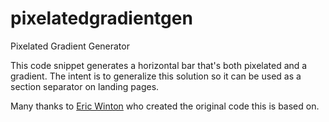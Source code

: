 # pixelatedgradientgen
Pixelated Gradient Generator

This code snippet generates a horizontal bar that's both pixelated and a 
gradient. The intent is to generalize this solution so it can be used 
as a section separator on landing pages.

Many thanks to [Eric Winton](https://codepen.io/ericwinton/pen/YQmayz) who
created the original code this is based on.